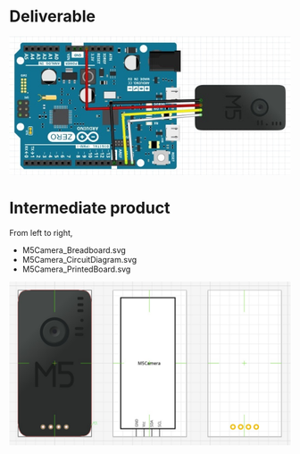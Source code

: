 # Deliverable

<img src="../README/M5Camera_Deliverable.jpg" width="600">

# Intermediate product

From left to right,
- M5Camera_Breadboard.svg
- M5Camera_CircuitDiagram.svg
- M5Camera_PrintedBoard.svg

<img src="../README/Illustrator_Output.jpg" width="600">
